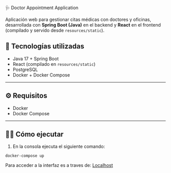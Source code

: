 🩺 Doctor Appointment Application

Aplicación web para gestionar citas médicas con doctores y oficinas, desarrollada con **Spring Boot (Java)** en el backend y **React** en el frontend (compilado y servido desde `resources/static`).

## 🚀 Tecnologías utilizadas

- Java 17 + Spring Boot
- React (compilado en `resources/static`)
- PostgreSQL
- Docker + Docker Compose

---

## ⚙️ Requisitos

- Docker
- Docker Compose

---

## 🧑‍💻 Cómo ejecutar

1. En la consola ejecuta el siguiente comando:
```shell
docker-compose up
```

Para acceder a la interfaz es a traves de: [Localhost](https://localhost:8080)